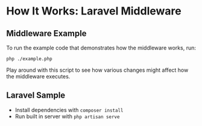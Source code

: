 # How It Works: Laravel Middleware

## Middleware Example
To run the example code that demonstrates how the middleware works, run:

`php ./example.php`

Play around with this script to see how various changes might affect how the
middleware executes.

## Laravel Sample
- Install dependencies with `composer install`
- Run built in server with `php artisan serve`

